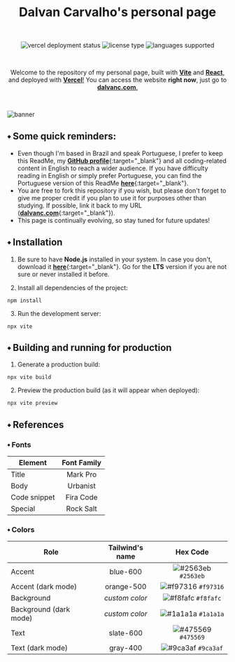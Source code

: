 <h1 align="center">Dalvan Carvalho's personal page</h1>

&nbsp;

<div align="center">
  <img 
    src="https://vercelbadge.vercel.app/api/dalvancarvalho/personal-page"
    alt="vercel deployment status"
  />
  <img 
    src="https://img.shields.io/badge/license-MIT-blue"
    alt="license type"
  />
  <img 
    src="https://img.shields.io/badge/languages-2-yellow"
    alt="languages supported"
  />
</div>

&nbsp;

<p align="center">
  Welcome to the repository of my personal page, built with
  <a href="https://vitejs.dev/"><strong>Vite</strong></a>
  and
  <a href="https://react.dev/"><strong>React</strong>,</a>
  and deployed with
  <a href="https://vercel.com/"><strong>Vercel</strong>!</a>
  You can access the website <strong>right now</strong>, just go to
  <a href="https://dalvanc.com/"><strong>dalvanc.com</strong>.</a>
</p>

&nbsp;

![banner](https://raw.githubusercontent.com/dalvancarvalho/personal-page/main/public/images/og-banner.png 'banner')

## ⬩ Some quick reminders:

- Even though I'm based in Brazil and speak Portuguese, I prefer to keep this ReadMe, my [**GitHub profile**](https://github.com/dalvancarvalho){:target="\_blank"} and all coding-related content in English to reach a wider audience. If you have difficulty reading in English or simply prefer Portuguese, you can find the Portuguese version of this ReadMe [**here**](/public/resume-pt-br.pdf){:target="\_blank"}.
- You are free to fork this repository if you wish, but please don't forget to give me proper credit if you plan to use it for purposes other than studying. If possible, link it back to my URL ([**dalvanc.com**](https://dalvanc.com/){:target="\_blank"}).
- This page is continually evolving, so stay tuned for future updates!

## ⬩ Installation

1. Be sure to have **Node.js** installed in your system. In case you don't, download it [**here**](https://nodejs.org/en){:target="\_blank"}. Go for the **LTS** version if you are not sure or never installed it before.

2. Install all dependencies of the project:

```
npm install
```

3. Run the development server:

```
npx vite
```

## ⬩ Building and running for production

1. Generate a production build:

```
npx vite build
```

2. Preview the production build (as it will appear when deployed):

```
npx vite preview
```

## ⬩ References

### ⬩ Fonts

| Element      | Font Family |
| ------------ | :---------: |
| Title        |  Mark Pro   |
| Body         |  Urbanist   |
| Code snippet |  Fira Code  |
| Special      |  Rock Salt  |

### ⬩ Colors

| Role                   | Tailwind's name |                              Hex Code                              |
| ---------------------- | :-------------: | :----------------------------------------------------------------: |
| Accent                 |    blue-600     | ![#2563eb](https://via.placeholder.com/10/2563eb?text=+) `#2563eb` |
| Accent (dark mode)     |   orange-500    | ![#f97316](https://via.placeholder.com/10/f97316?text=+) `#f97316` |
| Background             | _custom color_  | ![#f8fafc](https://via.placeholder.com/10/f8fafc?text=+) `#f8fafc` |
| Background (dark mode) | _custom color_  | ![#1a1a1a](https://via.placeholder.com/10/1a1a1a?text=+) `#1a1a1a` |
| Text                   |    slate-600    | ![#475569](https://via.placeholder.com/10/475569?text=+) `#475569` |
| Text (dark mode)       |    gray-400     | ![#9ca3af](https://via.placeholder.com/10/9ca3af?text=+) `#9ca3af` |
